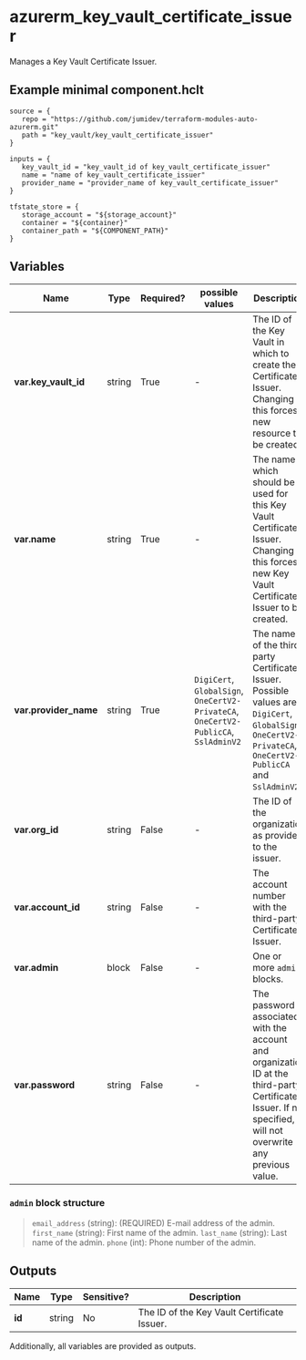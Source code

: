 # azurerm_key_vault_certificate_issuer

Manages a Key Vault Certificate Issuer.

## Example minimal component.hclt

```hcl
source = {
   repo = "https://github.com/jumidev/terraform-modules-auto-azurerm.git" 
   path = "key_vault/key_vault_certificate_issuer" 
}

inputs = {
   key_vault_id = "key_vault_id of key_vault_certificate_issuer" 
   name = "name of key_vault_certificate_issuer" 
   provider_name = "provider_name of key_vault_certificate_issuer" 
}

tfstate_store = {
   storage_account = "${storage_account}" 
   container = "${container}" 
   container_path = "${COMPONENT_PATH}" 
}

```

## Variables

| Name | Type | Required? |  possible values |  Description |
| ---- | ---- | --------- |  ----------- | ----------- |
| **var.key_vault_id** | string | True | -  |  The ID of the Key Vault in which to create the Certificate Issuer. Changing this forces a new resource to be created. | 
| **var.name** | string | True | -  |  The name which should be used for this Key Vault Certificate Issuer. Changing this forces a new Key Vault Certificate Issuer to be created. | 
| **var.provider_name** | string | True | `DigiCert`, `GlobalSign`, `OneCertV2-PrivateCA`, `OneCertV2-PublicCA`, `SslAdminV2`  |  The name of the third-party Certificate Issuer. Possible values are: `DigiCert`, `GlobalSign`, `OneCertV2-PrivateCA`, `OneCertV2-PublicCA` and `SslAdminV2`. | 
| **var.org_id** | string | False | -  |  The ID of the organization as provided to the issuer. | 
| **var.account_id** | string | False | -  |  The account number with the third-party Certificate Issuer. | 
| **var.admin** | block | False | -  |  One or more `admin` blocks. | 
| **var.password** | string | False | -  |  The password associated with the account and organization ID at the third-party Certificate Issuer. If not specified, will not overwrite any previous value. | 

### `admin` block structure

> `email_address` (string): (REQUIRED) E-mail address of the admin.
> `first_name` (string): First name of the admin.
> `last_name` (string): Last name of the admin.
> `phone` (int): Phone number of the admin.



## Outputs

| Name | Type | Sensitive? | Description |
| ---- | ---- | --------- | --------- |
| **id** | string | No  | The ID of the Key Vault Certificate Issuer. | 

Additionally, all variables are provided as outputs.
